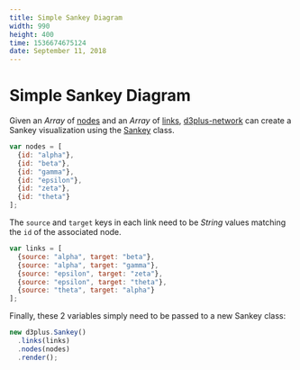```yaml
---
title: Simple Sankey Diagram
width: 990
height: 400
time: 1536674675124
date: September 11, 2018
---
```


# Simple Sankey Diagram

Given an *Array* of [nodes](http://d3plus.org/docs/#Sankey.nodes) and an *Array* of [links](http://d3plus.org/docs/#Sankey.links), [d3plus-network](https://github.com/d3plus/d3plus-network) can create a Sankey visualization using the [Sankey](http://d3plus.org/docs/#Sankey) class.

```js
var nodes = [
  {id: "alpha"},
  {id: "beta"},
  {id: "gamma"},
  {id: "epsilon"},
  {id: "zeta"},
  {id: "theta"}
];
```

The `source` and `target` keys in each link need to be *String* values matching the `id` of the associated node.

```js
var links = [
  {source: "alpha", target: "beta"},
  {source: "alpha", target: "gamma"},
  {source: "epsilon", target: "zeta"},
  {source: "epsilon", target: "theta"},
  {source: "theta", target: "alpha"}
];
```

Finally, these 2 variables simply need to be passed to a new Sankey class:

```js
new d3plus.Sankey()
  .links(links)
  .nodes(nodes)
  .render();
```

